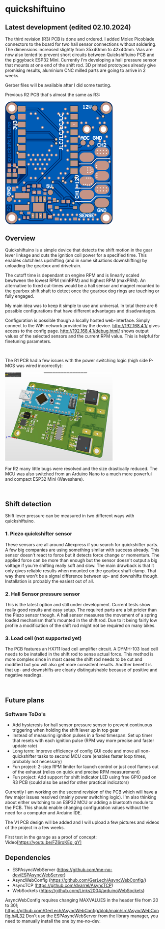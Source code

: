 # quickshiftuino
## Latest development (edited 02.10.2024)
The third revision (R3) PCB is done and ordered. I added Molex Picoblade connectors to the board for two hall sensor connections without soldering. The dimensions increased slightly from 35x40mm to 42x40mm.
Vias are now also tented to prevent short circuits between Quickshiftuino PCB and the piggyback ESP32 Mini.
Currently I'm developing a hall pressure sensor that mounts at one end of the shift rod. 3D printed prototypes already give promising results, aluminium CNC milled parts are going to arrive in 2 weeks.

Gerber files will be available after I did some testing.

Previous R2 PCB that's almost the same as R3:

<img src='img/r2_pcb.png' width='350'>

<br>

## Overview
Quickshiftuino is a simple device that detects the shift motion in the gear lever linkage and cuts the ignition coil power for a specified time.
This enables clutchless upshifting (and in some situations downshifting) by unloading the gearbox and drivetrain.

The cutoff time is dependant on engine RPM and is linearly scaled bewtween the lowest RPM (minRPM) and highest RPM (maxPRM).
An alternative to fixed cut-times would be a hall sensor and magnet mounted to the gearbox shift shaft to detect once the gearbox dog rings are touching or fully engaged.

My main idea was to keep it simple to use and universal. In total there are 6 possible configurations that have different advantages and disadvantages.

Configuration is possible though a locally hosted web-interface. Simply connect to the WiFi network provided by the device.
http://192.168.4.1/ gives access to the config page.
http://192.168.4.1/debug.html/ shows output values of the selected sensors and the current RPM value. This is helpful for finetuning parameters.

<br>

The R1 PCB had a few issues with the power switching logic (high side P-MOS was wired incorrectly):

<img src='img/r1_pcb.jpeg' width='350'>

For R2 many little bugs were resolved and the size drastically reduced.
The MCU was also switched from an Arduino Nano to a much more powerful and compact ESP32 Mini (Waveshare).

<br>

## Shift detection
Shift lever pressure can be measured in two different ways with quickshiftuino.

  ### 1. Piezo quickshifter sensor
  These sensors are all around Aliexpress if you search for quickshifter parts. A few big companies are using something similar with success already.
  This sensor doesn't react to force but it detects force change or momentum. The applied force can be more than enough but the sensor doesn't output a big voltage if you're shifting really soft and slow.
  The main drawback is that it only gives reliable results when mounted on the gearbox shaft clamp. That way there won't be a signal difference between up- and downshifts though. Installation is probably the easiest out of all.
  
  ### 2. Hall Sensor pressure sensor
  This is the latest option and still under development. Current tests show really good results and easy setup. The required parts are a bit pricier than the Piezo sensor though. A hall sensor measures the movement of a spring loaded mechanism that's mounted in the shift rod. Due to it being fairly low profile a modification of the shift rod might not be required on many bikes.

  ### 3. Load cell (not supported yet)
  The PCB features an HX711 load cell amplifier circuit.
  A DYMH-103 load cell needs to be installed in the shift rod to sense actual force.
  This method is more complex since in most cases the shift rod needs to be cut and modified but you will also get more consistent results.
  Another benefit is that up- and downshifts are clearly distinguishable because of positive and negative readings.

<br>

## Future plans
  ### Software ToDo's
  - Add hysteresis for hall sensor pressure sensor to prevent continuous triggering when holding the shift lever up in top gear
  - Instead of measuring ignition pulses in a fixed timespan: Set up timer that resets with each ignition pulse (RPM way more precise and faster update rate)
  - Long term: Improve efficiency of config GUI code and move all non-quickshifter tasks to second MCU core (enables faster loop times, probably not necessary)
  - Fun project: 2-step RPM limiter for launch control or just cool flames out of the exhaust (relies on quick and precise RPM measurement)
  - Fun project: Add support for shift indicator LED using free GPIO pad on R3 PCB (could also be used for other practical indicators)
  
Currently I am working on the second revision of the PCB which will have a few major issues resolved (mainly power switching logic).
I'm also thinking about either switching to an ESP32 MCU or adding a bluetooth module to the PCB. This should enable changing configuration values without the need for a computer and Arduino IDE.

The V1 PCB design will be added and I will upload a few pictures and videos of the project in a few weeks.

First test in the garage as a proof of concept: Video[https://youtu.be/FZ6roKEg_gY]

## Dependencies
- ESPAsyncWebServer (https://github.com/me-no-dev/ESPAsyncWebServer)
- AsyncWebConfig (https://github.com/GerLech/AsyncWebConfig/)
- AsyncTCP (https://github.com/dvarrel/AsyncTCP)
- WebSockets (https://github.com/Links2004/arduinoWebSockets)

AsyncWebConfig requires changing MAXVALUES in the header file from 20 to 30!; https://github.com/GerLech/AsyncWebConfig/blob/main/src/AsyncWebConfig.h#L32
Don't use the ESPAsyncWebServer from the library manager, you need to manually install the one by me-no-dev.
